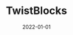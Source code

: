 ---
title: TwistBlocks 
summary: Write about your project here...
tags:
  - TUI
date: 2022-01-01
# external_link: https://www.bilibili.com/video/BV1Gx41177ED

links:
  - icon_pack: hero
    icon: link
    name: paper
    url: 'https://twitter.com/Twitter'
  - icon_pack: hero
    icon: film
    name: video
    url: 'https://www.bilibili.com/video/BV1Gx41177ED'

---